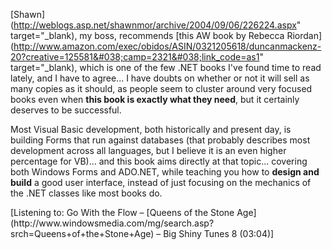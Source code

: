 [Shawn](http://weblogs.asp.net/shawnmor/archive/2004/09/06/226224.aspx" target="_blank), my boss, recommends [this AW book by Rebecca Riordan](http://www.amazon.com/exec/obidos/ASIN/0321205618/duncanmackenz-20?creative=125581&#038;camp=2321&#038;link_code=as1" target="_blank), which is one of the few .NET books I've found time to read lately, and I have to agree... I have doubts on whether or not it will sell as many copies as it should, as people seem to cluster around very focused books even when **this book is exactly what they need**, but it certainly deserves to be successful.

Most Visual Basic development, both historically and present day, is building Forms that run against databases (that probably describes most development across all languages, but I believe it is an even higher percentage for VB)... and this book aims directly at that topic... covering both Windows Forms and ADO.NET, while teaching you how to **design and build** a good user interface, instead of just focusing on the mechanics of the .NET classes like most books do.

<div class="media">
  [Listening to: Go With the Flow &#8211; [Queens of the Stone Age](http://www.windowsmedia.com/mg/search.asp?srch=Queens+of+the+Stone+Age) &#8211; Big Shiny Tunes 8 (03:04)]
</div>